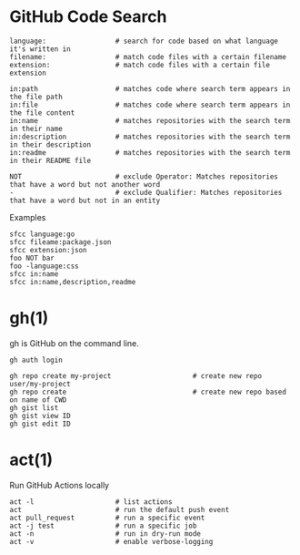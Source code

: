 # GitHub Code Search

    language:                 # search for code based on what language it's written in
    filename:                 # match code files with a certain filename
    extension:                # match code files with a certain file extension

    in:path                   # matches code where search term appears in the file path
    in:file                   # matches code where search term appears in the file content
    in:name                   # matches repositories with the search term in their name
    in:description            # matches repositories with the search term in their description
    in:readme                 # matches repositories with the search term in their README file

    NOT                       # exclude Operator: Matches repositories that have a word but not another word
    -                         # exclude Qualifier: Matches repositories that have a word but not in an entity

  Examples

    sfcc language:go
    sfcc fileame:package.json
    sfcc extension:json
    foo NOT bar
    foo -language:css
    sfcc in:name
    sfcc in:name,description,readme


# gh(1)

gh is GitHub on the command line.

    gh auth login

    gh repo create my-project                    # create new repo user/my-project
    gh repo create                               # create new repo based on name of CWD
    gh gist list
    gh gist view ID
    gh gist edit ID


# act(1)

Run GitHub Actions locally

    act -l                    # list actions
    act                       # run the default push event
    act pull_request          # run a specific event
    act -j test               # run a specific job
    act -n                    # run in dry-run mode
    act -v                    # enable verbose-logging
